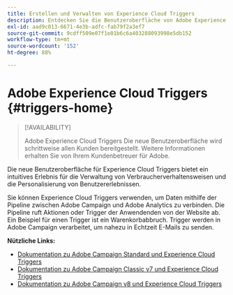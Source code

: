 ```yaml
---
title: Erstellen und Verwalten von Experience Cloud Triggers
description: Entdecken Sie die Benutzeroberfläche von Adobe Experience Cloud Triggers
exl-id: aad9c013-6671-4e3b-adfc-fab79f2a3ef7
source-git-commit: 9cdff509e07f1e01b6c6a403288093998e5db152
workflow-type: tm+mt
source-wordcount: '152'
ht-degree: 88%

---
```


# Adobe Experience Cloud Triggers {#triggers-home}

>[!AVAILABILITY]
>
>Adobe Experience Cloud Triggers Die neue Benutzeroberfläche wird schrittweise allen Kunden bereitgestellt. Weitere Informationen erhalten Sie von Ihrem Kundenbetreuer für Adobe.

Die neue Benutzeroberfläche für Experience Cloud Triggers bietet ein intuitives Erlebnis für die Verwaltung von Verbraucherverhaltensweisen und die Personalisierung von Benutzererlebnissen.

Sie können Experience Cloud Triggers verwenden, um Daten mithilfe der Pipeline zwischen Adobe Campaign und Adobe Analytics zu verbinden. Die Pipeline ruft Aktionen oder Trigger der Anwendenden von der Website ab. Ein Beispiel für einen Trigger ist ein Warenkorbabbruch. Trigger werden in Adobe Campaign verarbeitet, um nahezu in Echtzeit E-Mails zu senden.

**Nützliche Links:**

* [Dokumentation zu Adobe Campaign Standard und Experience Cloud Triggers](https://experienceleague.adobe.com/docs/campaign-standard/using/integrating-with-adobe-cloud/working-with-campaign-and-triggers/about-adobe-experience-cloud-triggers.html?lang=de)
* [Dokumentation zu Adobe Campaign Classic v7 und Experience Cloud Triggers](https://experienceleague.adobe.com/docs/campaign-classic/using/integrating-with-adobe-experience-cloud/experience-triggers/about-triggers.html?lang=de)
* [Dokumentation zu Adobe Campaign v8 und Experience Cloud Triggers](https://experienceleague.adobe.com/docs/campaign/campaign-v8/connect/ac-triggers.html?lang=de)
